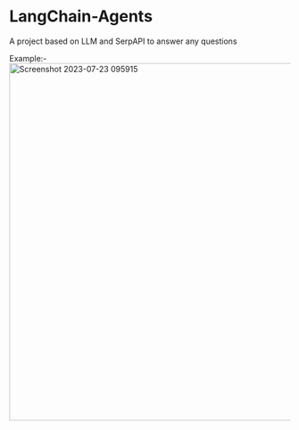 # LangChain-Agents
A project based on LLM and SerpAPI to answer any questions

Example:- <img width="641" alt="Screenshot 2023-07-23 095915" src="https://github.com/Sandesh-hase/LangChain-Agents/assets/98344033/bbbcea5a-6ad6-40ec-b130-3ba78370cc4a">
